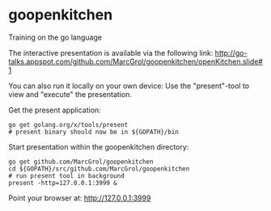 # goopenkitchen

Training on the go language

The interactive presentation is available via the following link:
http://go-talks.appspot.com/github.com/MarcGrol/goopenkitchen/openKitchen.slide#1

You can also run it locally on your own device:
Use the "present"-tool to view and "execute" the presentation.

Get the present application:

    go get golang.org/x/tools/present
    # present binary should now be in ${GOPATH}/bin 

Start presentation within the goopenkitchen directory:

    go get github.com/MarcGrol/goopenkitchen
    cd ${GOPATH}/src/github.com/MarcGrol/goopenkitchen
    # run present tool in background
    present -http=127.0.0.1:3999 &

Point your browser at: http://127.0.0.1:3999


